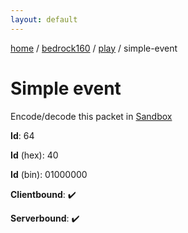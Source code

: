 ```yaml
---
layout: default
---
```


[home](/)  /  [bedrock160](/protocol/bedrock160)  /  [play](/protocol/bedrock160/play)  /  simple-event

# Simple event

Encode/decode this packet in [Sandbox](../../../sandbox/bedrock160#Play.SimpleEvent)

**Id**: 64

**Id** (hex): 40

**Id** (bin): 01000000

**Clientbound**: ✔️

**Serverbound**: ✔️

